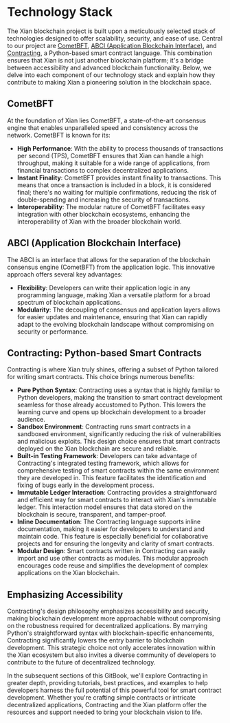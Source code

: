 # Technology Stack

The Xian blockchain project is built upon a meticulously selected stack of technologies designed to offer scalability, security, and ease of use. Central to our project are [CometBFT](https://cometbft.com/), [ABCI (Application Blockchain Interface)](https://docs.cometbft.com/latest/architecture/abci/), and [Contracting](/smart-contracts/), a Python-based smart contract language. This combination ensures that Xian is not just another blockchain platform; it's a bridge between accessibility and advanced blockchain functionality. Below, we delve into each component of our technology stack and explain how they contribute to making Xian a pioneering solution in the blockchain space.

## **CometBFT**

At the foundation of Xian lies CometBFT, a state-of-the-art consensus engine that enables unparalleled speed and consistency across the network. CometBFT is known for its:

* **High Performance**: With the ability to process thousands of transactions per second (TPS), CometBFT ensures that Xian can handle a high throughput, making it suitable for a wide range of applications, from financial transactions to complex decentralized applications.
* **Instant Finality**: CometBFT provides instant finality to transactions. This means that once a transaction is included in a block, it is considered final; there's no waiting for multiple confirmations, reducing the risk of double-spending and increasing the security of transactions.
* **Interoperability**: The modular nature of CometBFT facilitates easy integration with other blockchain ecosystems, enhancing the interoperability of Xian with the broader blockchain world.

## **ABCI (Application Blockchain Interface)**

The ABCI is an interface that allows for the separation of the blockchain consensus engine (CometBFT) from the application logic. This innovative approach offers several key advantages:

* **Flexibility**: Developers can write their application logic in any programming language, making Xian a versatile platform for a broad spectrum of blockchain applications.
* **Modularity**: The decoupling of consensus and application layers allows for easier updates and maintenance, ensuring that Xian can rapidly adapt to the evolving blockchain landscape without compromising on security or performance.

## **Contracting: Python-based Smart Contracts**

Contracting is where Xian truly shines, offering a subset of Python tailored for writing smart contracts. This choice brings numerous benefits:

* **Pure Python Syntax**: Contracting uses a syntax that is highly familiar to Python developers, making the transition to smart contract development seamless for those already accustomed to Python. This lowers the learning curve and opens up blockchain development to a broader audience.
* **Sandbox Environment**: Contracting runs smart contracts in a sandboxed environment, significantly reducing the risk of vulnerabilities and malicious exploits. This design choice ensures that smart contracts deployed on the Xian blockchain are secure and reliable.
* **Built-in Testing Framework**: Developers can take advantage of Contracting's integrated testing framework, which allows for comprehensive testing of smart contracts within the same environment they are developed in. This feature facilitates the identification and fixing of bugs early in the development process.
* **Immutable Ledger Interaction**: Contracting provides a straightforward and efficient way for smart contracts to interact with Xian's immutable ledger. This interaction model ensures that data stored on the blockchain is secure, transparent, and tamper-proof.
* **Inline Documentation**: The Contracting language supports inline documentation, making it easier for developers to understand and maintain code. This feature is especially beneficial for collaborative projects and for ensuring the longevity and clarity of smart contracts.
* **Modular Design**: Smart contracts written in Contracting can easily import and use other contracts as modules. This modular approach encourages code reuse and simplifies the development of complex applications on the Xian blockchain.

## Emphasizing Accessibility

Contracting's design philosophy emphasizes accessibility and security, making blockchain development more approachable without compromising on the robustness required for decentralized applications. By marrying Python's straightforward syntax with blockchain-specific enhancements, Contracting significantly lowers the entry barrier to blockchain development. This strategic choice not only accelerates innovation within the Xian ecosystem but also invites a diverse community of developers to contribute to the future of decentralized technology.

In the subsequent sections of this GitBook, we'll explore Contracting in greater depth, providing tutorials, best practices, and examples to help developers harness the full potential of this powerful tool for smart contract development. Whether you're crafting simple contracts or intricate decentralized applications, Contracting and the Xian platform offer the resources and support needed to bring your blockchain vision to life.